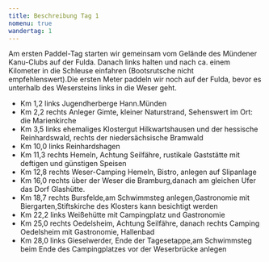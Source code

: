 ```yaml
---
title: Beschreibung Tag 1
nomenu: true
wandertag: 1
---
```


Am ersten Paddel-Tag starten wir gemeinsam vom Gelände des Mündener Kanu-Clubs auf der Fulda. Danach links halten und nach ca. einem Kilometer in die Schleuse einfahren (Bootsrutsche nicht empfehlenswert).Die ersten Meter paddeln wir noch auf der Fulda, bevor es unterhalb des Wesersteins links in die Weser geht.

- Km 1,2 links Jugendherberge Hann.Münden
- Km 2,2 rechts Anleger Gimte, kleiner Naturstrand, Sehenswert im Ort: die Marienkirche
- Km 3,5 links ehemaliges Klostergut Hilkwartshausen und der hessische Reinhardswald, rechts der niedersächsische Bramwald
- Km 10,0 links Reinhardshagen
- Km 11,3 rechts Hemeln, Achtung Seilfähre, rustikale Gaststätte mit deftigen und günstigen Speisen
- Km 12,8 rechts Weser-Camping Hemeln, Bistro, anlegen auf Slipanlage
- Km 16,0 rechts über der Weser die Bramburg,danach am gleichen Ufer das Dorf Glashütte.
- Km 18,7 rechts Bursfelde,am Schwimmsteg anlegen,Gastronomie mit Biergarten,Stiftskirche des Klosters kann besichtigt werden
- Km 22,2 links Weißehütte mit Campingplatz und Gastronomie
- Km 25,0 rechts Oedelsheim, Achtung Seilfähre, danach rechts Camping Oedelsheim mit Gastronomie, Hallenbad
- Km 28,0 links Gieselwerder, Ende der Tagesetappe,am Schwimmsteg beim Ende des Campingplatzes vor der Weserbrücke anlegen
 

